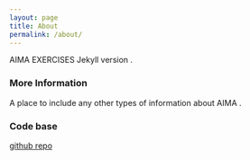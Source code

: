 ```yaml
---
layout: page
title: About
permalink: /about/
---
```


AIMA EXERCISES Jekyll version .

### More Information

A place to include any other types of information about AIMA .

### Code base

[github repo](github.com/kaustabhganguly/aima-website-6)
